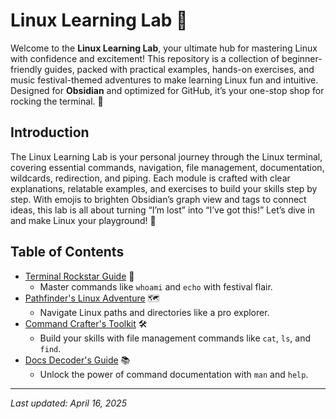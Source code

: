 # Linux Learning Lab 🐧

Welcome to the **Linux Learning Lab**, your ultimate hub for mastering Linux with confidence and excitement! This repository is a collection of beginner-friendly guides, packed with practical examples, hands-on exercises, and music festival-themed adventures to make learning Linux fun and intuitive. Designed for **Obsidian** and optimized for GitHub, it’s your one-stop shop for rocking the terminal. 🚀

## Introduction

The Linux Learning Lab is your personal journey through the Linux terminal, covering essential commands, navigation, file management, documentation, wildcards, redirection, and piping. Each module is crafted with clear explanations, relatable examples, and exercises to build your skills step by step. With emojis to brighten Obsidian’s graph view and tags to connect ideas, this lab is all about turning “I’m lost” into “I’ve got this!” Let’s dive in and make Linux your playground! 🌟

## Table of Contents

- [Terminal Rockstar Guide](https://github.com/IshtiakNihal/Learn-Linux-With-a-Noob/blob/dcabf235448f3f9564d5ca969682080e0c4516d4/01%20-%20Terminal%20Rockstar%20Guide/1.1%20-%20whoami_Whos%20That%20User%20.markdown) 🎸
  - Master commands like `whoami` and `echo` with festival flair.
- [Pathfinder's Linux Adventure](https://github.com/IshtiakNihal/Learn-Linux-With-a-Noob/tree/259abce9ffb554ad0b8f3b88ecd158aa13ebce95/02%20-%20Pathfinder's%20Linux%20Adventure) 🗺️
  - Navigate Linux paths and directories like a pro explorer.
- [Command Crafter's Toolkit](https://github.com/IshtiakNihal/Learn-Linux-With-a-Noob/tree/93a6ce7a7518a908a16ea5c442bfe88159997005/03%20-%20Command%20Crafter's%20Toolkit%20%F0%9F%9B%A0%EF%B8%8F) 🛠️
  - Build your skills with file management commands like `cat`, `ls`, and `find`.
- [Docs Decoder's Guide](./docs-decoders-guide/README.md) 📚
  - Unlock the power of command documentation with `man` and `help`.

---

*Last updated: April 16, 2025*
